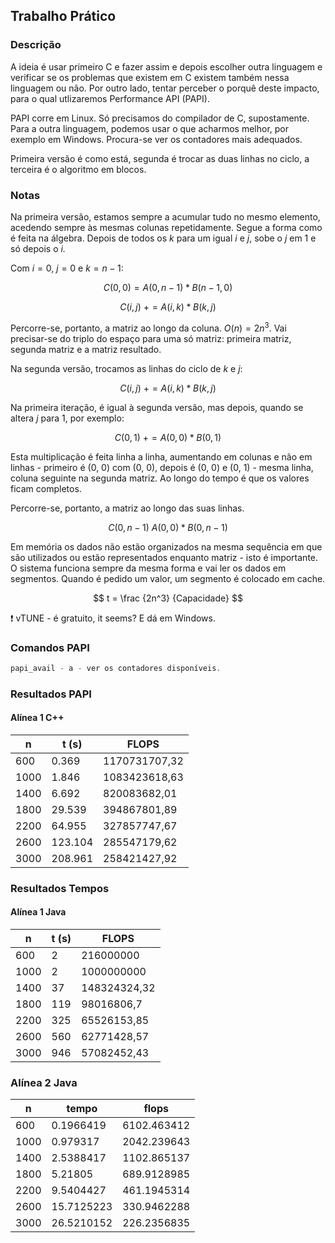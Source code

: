 ## Trabalho Prático

### Descrição

A ideia é usar primeiro C e fazer assim e depois escolher outra linguagem e verificar se os problemas que existem em C existem também nessa linguagem ou não. Por outro lado, tentar perceber o porquê deste impacto, para o qual utlizaremos Performance API (PAPI).

PAPI corre em Linux. Só precisamos do compilador de C, supostamente. Para a outra linguagem, podemos usar o que acharmos melhor, por exemplo em Windows. Procura-se ver os contadores mais adequados.

Primeira versão é como está, segunda é trocar as duas linhas no ciclo, a terceira é o algoritmo em blocos.

### Notas

Na primeira versão, estamos sempre a acumular tudo no mesmo elemento, acedendo sempre às mesmas colunas repetidamente. Segue a forma como é feita na álgebra. Depois de todos os *k* para um igual *i* e *j*, sobe o *j* em 1 e só depois o *i.* 

Com $i = 0$, $j = 0$ e $k = n - 1$:

$$
C(0, 0) = A(0, n - 1)*B(n-1, 0)
$$

$$
C(i, j) \text { } += A(i, k) * B(k, j)
$$

Percorre-se, portanto, a matriz ao longo da coluna. $O(n) = 2n^3$. Vai precisar-se do triplo do espaço para uma só matriz: primeira matriz, segunda matriz e a matriz resultado.

Na segunda versão, trocamos as linhas do ciclo de *k* e *j*:

$$
C(i, j) \text { } += A(i, k) * B(k, j)
$$

Na primeira iteração, é igual à segunda versão, mas depois, quando se altera *j* para 1, por exemplo:

$$
C(0, 1) \text { }+= A(0, 0)*B(0, 1)
$$

Esta multiplicação é feita linha a linha, aumentando em colunas e não em linhas - primeiro é (0, 0) com (0, 0), depois é (0, 0) e (0, 1) - mesma linha, coluna seguinte na segunda matriz. Ao longo do tempo é que os valores ficam completos.

Percorre-se, portanto, a matriz ao longo das suas linhas.

$$
C(0, n - 1) \text { } A(0, 0) * B(0,n - 1)
$$

Em memória os dados não estão organizados na mesma sequência em que são utilizados ou estão representados enquanto matriz - isto é importante. O sistema funciona sempre da mesma forma e vai ler os dados em segmentos. Quando é pedido um valor, um segmento é colocado em cache.

$$
t = \frac {2n^3} {Capacidade} 
$$

<aside>
❗ vTUNE - é gratuito, it seems? E dá em Windows.
</aside>

### Comandos PAPI

```jsx
papi_avail - a - ver os contadores disponíveis.
```

### Resultados PAPI

#### Alínea 1 C++

| n    | t (s)   | FLOPS         |
| ---- | ------- | ------------- |
| 600  | 0.369   | 1170731707,32 |
| 1000 | 1.846   | 1083423618,63 |
| 1400 | 6.692   | 820083682,01  |
| 1800 | 29.539  | 394867801,89  |
| 2200 | 64.955  | 327857747,67  |
| 2600 | 123.104 | 285547179,62  |
| 3000 | 208.961 | 258421427,92  |

### Resultados Tempos

#### Alínea 1 Java

| n    | t (s) | FLOPS        |
| ---- | ----- | ------------ |
| 600  | 2     | 216000000    |
| 1000 | 2     | 1000000000   |
| 1400 | 37    | 148324324,32 |
| 1800 | 119   | 98016806,7   |
| 2200 | 325   | 65526153,85  |
| 2600 | 560   | 62771428,57  |
| 3000 | 946   | 57082452,43  |

### **Alínea 2** Java

| **n** | tempo      | flops       |
| ----- | ---------- | ----------- |
| 600   | 0.1966419  | 6102.463412 |
| 1000  | 0.979317   | 2042.239643 |
| 1400  | 2.5388417  | 1102.865137 |
| 1800  | 5.21805    | 689.9128985 |
| 2200  | 9.5404427  | 461.1945314 |
| 2600  | 15.7125223 | 330.9462288 |
| 3000  | 26.5210152 | 226.2356835 |

